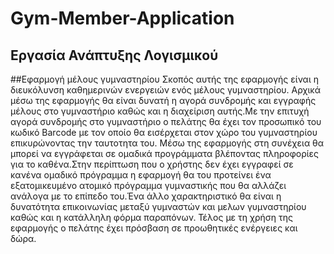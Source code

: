 # Gym-Member-Application
Εργασία Ανάπτυξης Λογισμικού
----------

##Εφαρμογή μέλους γυμναστηρίου
Σκοπός αυτής της εφαρμογής είναι η διευκόλυνση καθημερινών ενεργειών ενός μέλους
γυμναστηρίου. Αρχικά μέσω της εφαρμογής θα είναι δυνατή η αγορά συνδρομής και
εγγραφής μέλους στο γυμναστήριο καθώς και η διαχείριση αυτής.Με την επιτυχή αγορά
συνδρομής στο γυμναστήριο ο πελάτης θα έχει τον προσωπικό του κωδικό Barcode με τον
οποίο θα εισέρχεται στον χώρο του γυμναστηρίου επικυρώνοντας την ταυτοτητα του.
Μέσω της εφαρμογής στη συνέχεια θα μπορεί να εγγράφεται σε ομαδικά προγράμματα
βλέποντας πληροφορίες για το καθένα.Στην περίπτωση που ο χρήστης δεν έχει εγγραφεί
σε κανένα ομαδικό πρόγραμμα η εφαρμογή θα του προτείνει ένα εξατομικευμένο ατομικό
πρόγραμμα γυμναστικής που θα αλλάζει ανάλογα με το επίπεδο του.Ένα άλλο
χαρακτηριστικό θα είναι η δυνατότητα επικοινωνίας μεταξύ γυμναστών και μελων
γυμναστηρίου καθώς και η κατάλληλη φόρμα παραπόνων. Τέλος με τη χρήση της
εφαρμογής ο πελάτης έχει πρόσβαση σε προωθητικές ενέργειες και δώρα.
